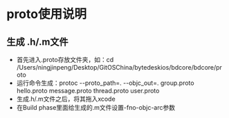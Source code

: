 #  proto使用说明

## 生成 .h/.m文件

- 首先进入.proto存放文件夹，如：cd /Users/ningjinpeng/Desktop/GitOSChina/bytedeskios/bdcore/bdcore/proto
- 运行命令生成：protoc --proto_path=. --objc_out=. group.proto hello.proto message.proto thread.proto user.proto
- 生成.h/.m文件之后，将其拖入xcode
- 在Build phase里面给生成的.m文件设置-fno-objc-arc参数
